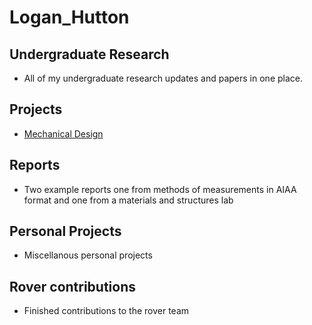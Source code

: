 # Logan_Hutton

## Undergraduate Research 
- All of my undergraduate research updates and papers in one place.
## Projects
- [Mechanical Design](https://github.com/Darkkeeper13/CADs/tree/master/Mechanical%20design%20project)

## Reports
- Two example reports one from methods of measurements in AIAA format and one from a materials and structures lab

## Personal Projects 
- Miscellanous personal projects 

## Rover contributions 
- Finished contributions to the rover team
